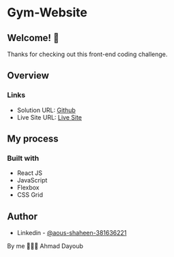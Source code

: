 # Gym-Website

## Welcome! 👋
Thanks for checking out this front-end coding challenge.

## Overview


### Links

- Solution URL: [Github](https://github.com/AhmadDayoub/Gym-Website)
- Live Site URL: [Live Site](https://majestic-chebakia-f68ada.netlify.app/)

## My process

### Built with

- React JS
- JavaScript
- Flexbox
- CSS Grid


## Author

- Linkedin - [@aous-shaheen-381636221](linkedin.com/in/ahmad-dayoub-)


By me 🚀🚀🚀
Ahmad Dayoub
